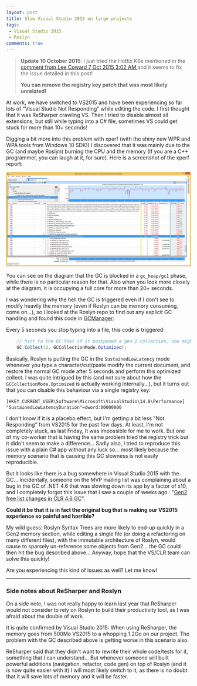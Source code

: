 ```yaml
---
layout: post
title: Slow Visual Studio 2015 on large projects
tags:
 - Visual Studio 2015
 - Roslyn
comments: true
---
```


> **Update 10 October 2015**: I just tried the Hotfix KBs mentioned in the [comment from Lee Coward
7 Oct 2015 3:02 AM ](http://blogs.msdn.com/b/maoni/archive/2015/08/12/gen2-free-list-changes-in-clr-4-6-gc.aspx?wa=wsignin1.0#10646095) and it seems to fix the issue detailed in this post!
>  
> **You can remove the registry key patch that was most likely unrelated!**

At work, we have switched to VS2015 and have been experiencing so far lots of "Visual Studio Not Responding" while editing the code. I first thought that it was ReSharper crawling VS. Then I tried to disable almost all extensions, but still while typing into a C# file, sometimes VS could get stuck for more than 10+ seconds!

Digging a bit more into this problem with xperf (with the shiny new WPR and WPA tools from Windows 10 SDK!) I discovered that it was mainly due to the GC (and maybe Roslyn) burning the CPU and the memory (If you are a C++ programmer, you can laugh at it, for sure). Here is a screenshot of the xperf report:

<a href="/images/VS2015_Roslyn_GC.jpg" title="Result of a xperf on a Visual Studio 2015 not responding" class="image-popup">
	<img src="/images/VS2015_Roslyn_GC.jpg">			
</a>

You can see on the diagram that the GC is blocked in a `gc_heap/gc1` phase, while there is no particular reason for that. Also when you look more closely at the diagram, it is occupying a full core for more than 20+ seconds.

I was wondering why the hell the GC is triggered even if I don't see to modify heavily the memory (even if Roslyn can be memory consuming, come on...), so I looked at the Roslyn repo to find out any explicit GC handling and found this code in [GCManager](https://github.com/dotnet/roslyn/blob/master/src/VisualStudio/Core/Def/Implementation/GCManager.cs#L61):

Every 5 seconds you stop typing into a file, this code is triggered:

```C#
    // hint to the GC that if it postponed a gen 2 collection, now might be a good time to do it.
    GC.Collect(2, GCCollectionMode.Optimized);
```

Basically, Roslyn is putting the GC in the `SustainedLowLatency` mode whenever you type a character/cut/paste modify the current document, and restore the normal GC mode after 5 seconds and perform this optimized collect. I was quite intrigued by this (and not sure about how the `GCCollectionMode.Optimized` is actually working internally...), but it turns out that you can disable this behaviour via a single registry key:

```
[HKEY_CURRENT_USER\Software\Microsoft\VisualStudio\14.0\Performance]
"SustainedLowLatencyDuration"=dword:00000000
``` 

I don't know if it is a placebo effect, but I'm getting a bit less "Not Responding" from VS2015 for the past few days. At least, I'm not completely stuck, as last Friday, It was impossible for me to work. But one of my co-worker that is having the same problem tried the registry trick but it didn't seem to make a difference... Sadly also, I tried to reproduce this issue with a plain C# app without any luck so... most likely because the memory scenario that is causing this GC slowness is not easily reproducible.

But it looks like there is a bug somewhere in Visual Studio 2015 with the GC... Incidentally, someone on the MVP mailing list was complaining about a bug in the GC of .NET 4.6 that was slowing down its app by a factor of x10, and I completely forgot this issue that I saw a couple of weeks ago : "[Gen2 free list changes in CLR 4.6 GC](http://blogs.msdn.com/b/maoni/archive/2015/08/12/gen2-free-list-changes-in-clr-4-6-gc.aspx)".

**Could it be that it is in fact the original bug that is making our VS2015 experience so painful and horrible?**

My wild guess: Roslyn Syntax Trees are more likely to end-up quickly in a Gen2 memory section, while editing a single file (or doing a refactoring on many different files), with the immutable architecture of Roslyn, would cause to sparsely un-reference some objects from Gen2... the GC could then hit the bug described above... Anyway, hope that the VS/CLR team can solve this quickly!

Are you experiencing this kind of issues as well? Let me know!

___

### Side notes about ReSharper and Roslyn
  
On a side note, I was not really happy to learn last year that ReSharper would not consider to rely on Roslyn to build their productivity tool, as I was afraid about the double of work.

It is quite confirmed by Visual Studio 2015: When using ReSharper, the memory goes from 500Mo VS2015 to a whopping 1.2Go on our project. The problem with the GC described above is getting worse in this scenario also.

ReSharper said that they didn't want to rewrite their whole code/tests for it, something that I can understand... But whenever someone will built powerful additions (navigation, refactor, code gen) on top of Roslyn (and it is now quite easier with it) I will most likely switch to it, as there is no doubt that it will save lots of memory and it will be faster.